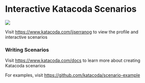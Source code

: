 # Interactive Katacoda Scenarios

[![](http://shields.katacoda.com/katacoda/jjserranog/count.svg)](https://www.katacoda.com/jjserranog "Get your profile on Katacoda.com")

Visit https://www.katacoda.com/jjserranog to view the profile and interactive scenarios

### Writing Scenarios
Visit https://www.katacoda.com/docs to learn more about creating Katacoda scenarios

For examples, visit https://github.com/katacoda/scenario-example
